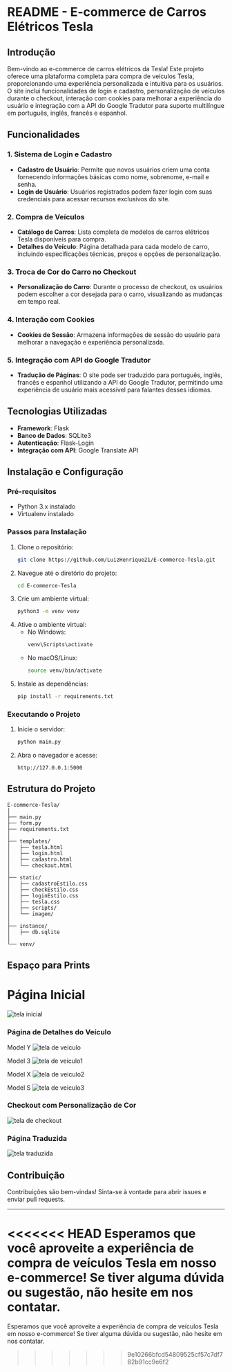 # README - E-commerce de Carros Elétricos Tesla

## Introdução

Bem-vindo ao e-commerce de carros elétricos da Tesla! Este projeto oferece uma plataforma completa para compra de veículos Tesla, proporcionando uma experiência personalizada e intuitiva para os usuários. O site inclui funcionalidades de login e cadastro, personalização de veículos durante o checkout, interação com cookies para melhorar a experiência do usuário e integração com a API do Google Tradutor para suporte multilíngue em português, inglês, francês e espanhol.

## Funcionalidades

### 1. Sistema de Login e Cadastro
- **Cadastro de Usuário**: Permite que novos usuários criem uma conta fornecendo informações básicas como nome, sobrenome, e-mail e senha.
- **Login de Usuário**: Usuários registrados podem fazer login com suas credenciais para acessar recursos exclusivos do site.

### 2. Compra de Veículos
- **Catálogo de Carros**: Lista completa de modelos de carros elétricos Tesla disponíveis para compra.
- **Detalhes do Veículo**: Página detalhada para cada modelo de carro, incluindo especificações técnicas, preços e opções de personalização.

### 3. Troca de Cor do Carro no Checkout
- **Personalização do Carro**: Durante o processo de checkout, os usuários podem escolher a cor desejada para o carro, visualizando as mudanças em tempo real.

### 4. Interação com Cookies
- **Cookies de Sessão**: Armazena informações de sessão do usuário para melhorar a navegação e experiência personalizada.

### 5. Integração com API do Google Tradutor
- **Tradução de Páginas**: O site pode ser traduzido para português, inglês, francês e espanhol utilizando a API do Google Tradutor, permitindo uma experiência de usuário mais acessível para falantes desses idiomas.

## Tecnologias Utilizadas
- **Framework**: Flask
- **Banco de Dados**: SQLite3
- **Autenticação**: Flask-Login
- **Integração com API**: Google Translate API

## Instalação e Configuração

### Pré-requisitos
- Python 3.x instalado
- Virtualenv instalado

### Passos para Instalação
1. Clone o repositório:
   ```sh
   git clone https://github.com/LuizHenrique21/E-commerce-Tesla.git
   ```
2. Navegue até o diretório do projeto:
   ```sh
   cd E-commerce-Tesla
   ```
3. Crie um ambiente virtual:
   ```sh
   python3 -m venv venv
   ```
4. Ative o ambiente virtual:
   - No Windows:
     ```sh
     venv\Scripts\activate
     ```
   - No macOS/Linux:
     ```sh
     source venv/bin/activate
     ```
5. Instale as dependências:
   ```sh
   pip install -r requirements.txt
   ```

### Executando o Projeto
1. Inicie o servidor:
   ```sh
   python main.py
   ```
2. Abra o navegador e acesse:
   ```
   http://127.0.0.1:5000
   ```

## Estrutura do Projeto

```
E-commerce-Tesla/
│
├── main.py
├── form.py
├── requirements.txt
│
├── templates/
│   ├── tesla.html
│   ├── login.html
│   ├── cadastro.html
│   └── checkout.html
│
├── static/
│   ├── cadastroEstilo.css
│   ├── checkEstilo.css
│   ├── loginEstilo.css
│   ├── tesla.css
│   ├── scripts/
│   └── imagem/
│
├── instance/
│   ├── db.sqlite
│
└── venv/
```

## Espaço para Prints

# Página Inicial
![tela inicial](https://github.com/user-attachments/assets/8f9423cd-b3bc-4437-a750-c8c53a94daf1)

### Página de Detalhes do Veículo
Model Y
![tela de veiculo](https://github.com/user-attachments/assets/9c9a7655-0405-4c50-9e33-dad79e3abaec)

Model 3
![tela de veiculo1](https://github.com/user-attachments/assets/e606bcb2-31be-4a46-a478-81e529695ad5)

Model X
![tela de veiculo2](https://github.com/user-attachments/assets/c1ed9307-fbfb-409c-a162-2308ac10c457)

Model S
![tela de veiculo3](https://github.com/user-attachments/assets/8b66c938-5dc4-4b7d-9681-9bc2c18b884d)

### Checkout com Personalização de Cor
![tela de checkout](https://github.com/user-attachments/assets/3d09c337-86dc-4547-8d3f-ed2a2f3b89a1)

### Página Traduzida
![tela traduzida](https://github.com/user-attachments/assets/f2c5c453-77bf-4369-9c39-cf4c0f87a613)

## Contribuição

Contribuições são bem-vindas! Sinta-se à vontade para abrir issues e enviar pull requests.

---

<<<<<<< HEAD
Esperamos que você aproveite a experiência de compra de veículos Tesla em nosso e-commerce! Se tiver alguma dúvida ou sugestão, não hesite em nos contatar.
=======
Esperamos que você aproveite a experiência de compra de veículos Tesla em nosso e-commerce! Se tiver alguma dúvida ou sugestão, não hesite em nos contatar.
>>>>>>> 9e10266bfcd54809525cf57c7df782b91cc9e6f2
